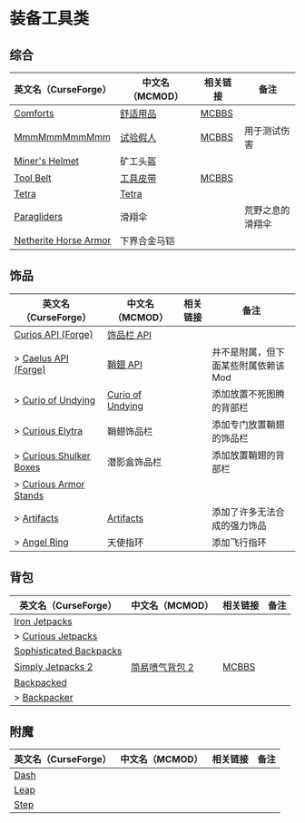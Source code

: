 # 装备工具类

## 综合

| 英文名（CurseForge）                                                                            | 中文名（MCMOD）                                  | 相关链接                                              | 备注             |
| ----------------------------------------------------------------------------------------------- | ------------------------------------------------ | ----------------------------------------------------- | ---------------- |
| [Comforts](https://www.curseforge.com/minecraft/mc-mods/comforts)                               | [舒适用品](https://www.mcmod.cn/class/2107.html) | [MCBBS](https://www.mcbbs.net/thread-781567-1-1.html) |                  |
| [MmmMmmMmmMmm](https://www.curseforge.com/minecraft/mc-mods/mmmmmmmmmmmm)                       | [试验假人](https://www.mcmod.cn/class/1139.html) | [MCBBS](https://www.mcbbs.net/thread-708291-1-1.html) | 用于测试伤害     |
| [Miner's Helmet](https://www.curseforge.com/minecraft/mc-mods/miners-helmet)                    | 矿工头盔                                         |                                                       |                  |
| [Tool Belt](https://www.curseforge.com/minecraft/mc-mods/tool-belt)                             | [工具皮带](https://www.mcmod.cn/class/2649.html) | [MCBBS](https://www.mcbbs.net/thread-677629-1-1.html) |                  |
| [Tetra](https://www.curseforge.com/minecraft/mc-mods/tetra)                                     | [Tetra](https://www.mcmod.cn/class/2018.html)    |                                                       |                  |
| [Paragliders](https://www.curseforge.com/minecraft/mc-mods/paragliders)                         | 滑翔伞                                           |                                                       | 荒野之息的滑翔伞 |
| [Netherite Horse Armor](https://www.curseforge.com/minecraft/mc-mods/netherite-horse-armor-mod) | 下界合金马铠                                     |                                                       |                  |

## 饰品

| 英文名（CurseForge）                                                                          | 中文名（MCMOD）                                          | 相关链接 | 备注                                 |
| --------------------------------------------------------------------------------------------- | -------------------------------------------------------- | -------- | ------------------------------------ |
| [Curios API (Forge)](https://www.curseforge.com/minecraft/mc-mods/curios)                     | [饰品栏 API](https://www.mcmod.cn/class/2029.html)       |          |                                      |
| > [Caelus API (Forge)](https://www.curseforge.com/minecraft/mc-mods/caelus)                   | [鞘翅 API](https://www.mcmod.cn/class/2458.html)         |          | 并不是附属，但下面某些附属依赖该 Mod |
| > [Curio of Undying](https://www.curseforge.com/minecraft/mc-mods/curio-of-undying)           | [Curio of Undying](https://www.mcmod.cn/class/2236.html) |          | 添加放置不死图腾的背部栏             |
| > [Curious Elytra](https://www.curseforge.com/minecraft/mc-mods/curious-elytra)               | 鞘翅饰品栏                                               |          | 添加专门放置鞘翅的饰品栏             |
| > [Curious Shulker Boxes](https://www.curseforge.com/minecraft/mc-mods/curious-shulker-boxes) | 潜影盒饰品栏                                             |          | 添加放置鞘翅的背部栏                 |
| > [Curious Armor Stands](https://www.curseforge.com/minecraft/mc-mods/curious-armor-stands)   |                                                          |          |                                      |
| > [Artifacts](https://www.curseforge.com/minecraft/mc-mods/artifacts)                         | [Artifacts](https://www.mcmod.cn/class/2821.html)        |          | 添加了许多无法合成的强力饰品         |
| > [Angel Ring](https://www.curseforge.com/minecraft/mc-mods/angel-ring)                       | 天使指环                                                 |          | 添加飞行指环                         |

## 背包

| 英文名（CurseForge）                                                                            | 中文名（MCMOD）                                       | 相关链接                                              | 备注 |
| ----------------------------------------------------------------------------------------------- | ----------------------------------------------------- | ----------------------------------------------------- | ---- |
| [Iron Jetpacks](https://www.curseforge.com/minecraft/mc-mods/iron-jetpacks)                     |                                                       |                                                       |      |
| > [Curious Jetpacks](https://www.curseforge.com/minecraft/mc-mods/curious-jetpacks)             |                                                       |                                                       |      |
| [Sophisticated Backpacks](https://www.curseforge.com/minecraft/mc-mods/sophisticated-backpacks) |                                                       |                                                       |      |
| [Simply Jetpacks 2](https://www.curseforge.com/minecraft/mc-mods/simply-jetpacks-2)             | [简易喷气背包 2](https://www.mcmod.cn/class/784.html) | [MCBBS](https://www.mcbbs.net/thread-856798-1-1.html) |      |
| [Backpacked](https://www.curseforge.com/minecraft/mc-mods/backpacked)                           |                                                       |                                                       |      |
| > [Backpacker](https://www.curseforge.com/minecraft/mc-mods/backpacker)                         |                                                       |                                                       |      |

## 附魔

| 英文名（CurseForge）                                      | 中文名（MCMOD） | 相关链接 | 备注 |
| --------------------------------------------------------- | --------------- | -------- | ---- |
| [Dash](https://www.curseforge.com/minecraft/mc-mods/dash) |                 |          |      |
| [Leap](https://www.curseforge.com/minecraft/mc-mods/leap) |                 |          |      |
| [Step](https://www.curseforge.com/minecraft/mc-mods/step) |                 |          |      |
